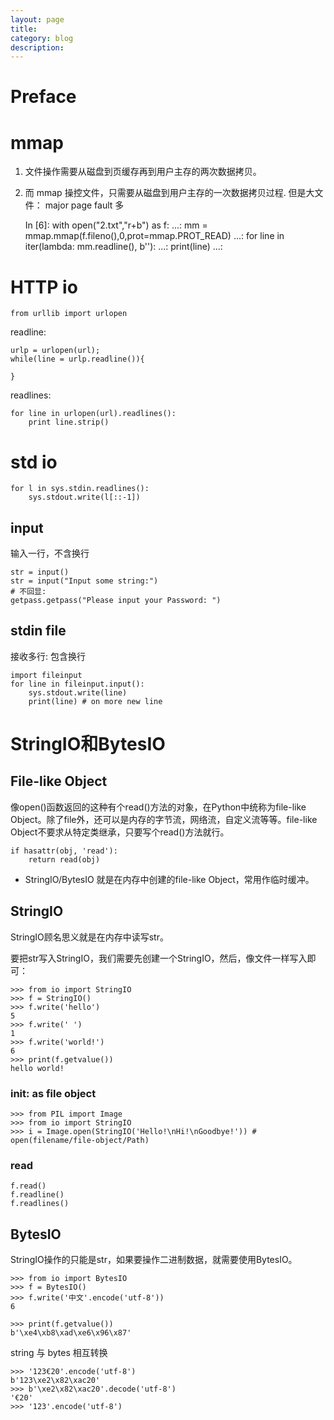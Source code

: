 ```yaml
---
layout: page
title:
category: blog
description:
---
```

# Preface

# mmap
1. 文件操作需要从磁盘到页缓存再到用户主存的两次数据拷贝。
2. 而 mmap 操控文件，只需要从磁盘到用户主存的一次数据拷贝过程. 但是大文件： major page fault 多

    In [6]: with open("2.txt","r+b") as f:
    ...:     mm = mmap.mmap(f.fileno(),0,prot=mmap.PROT_READ)
    ...:     for line in iter(lambda: mm.readline(), b''):
    ...:         print(line)
    ...:

# HTTP io

	from urllib import urlopen

readline:

	urlp = urlopen(url);
	while(line = urlp.readline()){

	}

readlines:

	for line in urlopen(url).readlines():
		print line.strip()

# std io

    for l in sys.stdin.readlines():
        sys.stdout.write(l[::-1])

## input
输入一行，不含换行

	str = input()
	str = input("Input some string:")
    # 不回显:
    getpass.getpass("Please input your Password: ")

## stdin file
接收多行: 包含换行
```
import fileinput
for line in fileinput.input():
	sys.stdout.write(line)
	print(line) # on more new line
```

# StringIO和BytesIO

## File-like Object
像open()函数返回的这种有个read()方法的对象，在Python中统称为file-like Object。除了file外，还可以是内存的字节流，网络流，自定义流等等。file-like Object不要求从特定类继承，只要写个read()方法就行。

    if hasattr(obj, 'read'):
        return read(obj)

- StringIO/BytesIO 就是在内存中创建的file-like Object，常用作临时缓冲。

## StringIO
StringIO顾名思义就是在内存中读写str。

要把str写入StringIO，我们需要先创建一个StringIO，然后，像文件一样写入即可：

	>>> from io import StringIO
	>>> f = StringIO()
	>>> f.write('hello')
	5
	>>> f.write(' ')
	1
	>>> f.write('world!')
	6
	>>> print(f.getvalue())
	hello world!

### init: as file object


	>>> from PIL import Image
	>>> from io import StringIO
	>>> i = Image.open(StringIO('Hello!\nHi!\nGoodbye!')) # open(filename/file-object/Path)

### read

	f.read()
	f.readline()
	f.readlines()

## BytesIO
StringIO操作的只能是str，如果要操作二进制数据，就需要使用BytesIO。

	>>> from io import BytesIO
	>>> f = BytesIO()
	>>> f.write('中文'.encode('utf-8'))
	6

	>>> print(f.getvalue())
	b'\xe4\xb8\xad\xe6\x96\x87'

string 与 bytes 相互转换

	>>> '123€20'.encode('utf-8')
	b'123\xe2\x82\xac20'
	>>> b'\xe2\x82\xac20'.decode('utf-8')
	'€20'
	>>> '123'.encode('utf-8')

